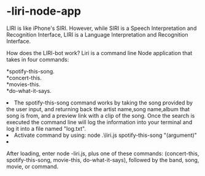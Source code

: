 # -liri-node-app

 LIRI is like iPhone's SIRI. However, while SIRI is a Speech Interpretation and Recognition Interface, LIRI is a Language Interpretation and Recognition Interface.

How does the LIRI-bot work? Liri is a command line Node application that takes in four commands:


 *spotify-this-song.<br>
 *concert-this.<br>
 *movies-this.<br>
 *do-what-it-says.<br>
 
   <li> The spotify-this-song command works by taking the song provided by the user input, and returning back the artist name,song name,album that song is from, and a preview link with a clip of the song. Once the search is executed the command line will log the information into your terminal and log it into a file named "log.txt". <li>Activate command by using: node .\liri.js spotify-this-song "(argument)"<li>
    
 </li>


After loading, enter node -liri.js, plus one of these commands: (concert-this, spotify-this-song, movie-this, do-what-it-says), followed by the band, song, movie, or command. 
